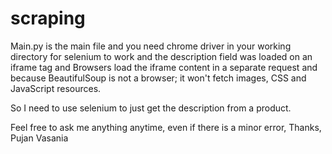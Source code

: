 # scraping

Main.py is the main file and you need chrome driver in your working directory for selenium to work and the description field was loaded on an iframe tag
and Browsers load the iframe content in a separate request and because BeautifulSoup is not a browser; it won't fetch images, CSS and JavaScript resources. 

So I need to use selenium to just get the description from a product.


Feel free to ask me anything anytime, even if there is a minor error,
Thanks, 
Pujan Vasania
